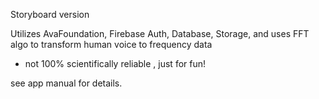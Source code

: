 Storyboard version

Utilizes AvaFoundation, Firebase Auth, Database, Storage, and uses FFT algo to transform human voice to frequency data

* not 100% scientifically reliable , just for fun!

see app manual for details.
